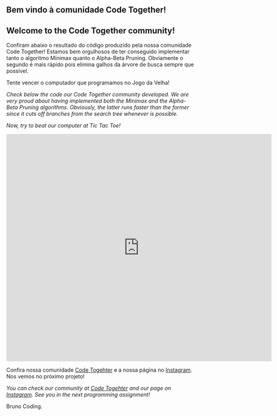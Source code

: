 ## Bem vindo à comunidade Code Together!
## Welcome to the Code Together community!

Confiram abaixo o resultado do código produzido pela nossa comunidade Code Together!
Estamos bem orgulhosos de ter conseguido implementar tanto o algoritmo Minimax quanto o Alpha-Beta Pruning. Obviamente o segundo é mais rápido pois elimina galhos da árvore de busca sempre que possível.

Tente vencer o computador que programamos no Jogo da Velha!

_Check below the code our Code Together community developed._
_We are very proud about having implemented both the Minimax and the Alpha-Beta Pruning algorithms. Obviously, the latter runs faster than the former since it cuts off branches from the search tree whenever is possible._

_Now, try to beat our computer at Tic Tac Toe!_

<iframe height="600" width="700" src="https://repl.it/@brunopcarv/tictactoe?lite=true&outputonly=true" scrolling="no" frameborder="no" allowtransparency="true" allowfullscreen="true" sandbox="allow-forms allow-pointer-lock allow-popups allow-same-origin allow-scripts allow-modals"></iframe>



Confira nossa comunidade [Code Togehter](http://b.link/codetogether) e a nossa página no [Instagram](https://www.instagram.com/brunocoding/). Nos vemos no próximo projeto!

_You can check our community at [Code Togehter](http://b.link/codetogether) and our page on [Instagram](https://www.instagram.com/brunocoding/). See you in the next programming assignment!_

Bruno Coding.
